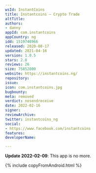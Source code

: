 ```yaml
---
wsId: InstantCoins
title: Instantcoins – Crypto Trade
altTitle: 
authors:
- danny
appId: com.instantcoins
appCountry: ng
idd: 1519748966
released: 2020-08-17
updated: 2021-04-16
version: 1.0.5
stars: 2.8
reviews: 26
size: 75852800
website: https://instantcoins.ng/
repository: 
issue: 
icon: com.instantcoins.jpg
bugbounty: 
meta: removed
verdict: nosendreceive
date: 2022-02-16
signer: 
reviewArchive: 
twitter: instantcoins_ng
social:
- https://www.facebook.com/instantcoins
features: 
developerName: 

---
```


**Update 2022-02-09**: This app is no more.

{% include copyFromAndroid.html %}
